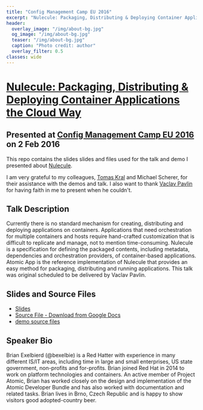 ```yaml
---
title: "Config Management Camp EU 2016"
excerpt: "Nulecule: Packaging, Distributing & Deploying Container Applications the Cloud Way"
header:
  overlay_image: "/img/about-bg.jpg"
  og_image: "/img/about-bg.jpg"
  teaser: "/img/about-bg.jpg"
  caption: "Photo credit: author"
  overlay_filter: 0.5
classes: wide
---
```


# [Nulecule: Packaging, Distributing & Deploying Container Applications the Cloud Way](https://lanyrd.com/2016/cfgmgmtcamp/sdxytt/)
## Presented at [Config Management Camp EU 2016](https://cfgmgmtcamp.eu/schedule/speakers/BrianExelbierd.html) on 2 Feb 2016

This repo contains the slides slides and files used for the talk and demo
I presented about [Nulecule](https://github.com/projectatomic/nulecule).

I am very grateful to my colleagues, [Tomas
Kral](https://www.twitter.com/kadel) and Michael Scherer, for their
assistance with the demos and talk.  I also want to thank [Vaclav
Pavlin](https://twitter.com/vpavlin) for having faith in me to present
when he couldn't.

## Talk Description

Currently there is no standard mechanism for creating, distributing
and deploying applications on containers. Applications that need
orchestration for multiple containers and hosts require hand-crafted
customization that is difficult to replicate and manage, not to mention
time-consuming. Nulecule is a specification for defining the packaged
contents, including metadata, dependencies and orchestration providers, of
container-based applications. Atomic App is the reference implementation
of Nulecule that provides an easy method for packaging, distributing and
running applications. This talk was original scheduled to be delivered
by Vaclav Pavlin.

## Slides and Source Files

- [Slides](slides.pdf)
- [Source File - Download from Google Docs](slides.pptx)
- [demo source files](https://github.com/bexelbie/bexelbie-talks-demos/tree/master/CfgMgmtCamp.eu.2016)

## Speaker Bio

Brian Exelbierd (@bexelbie) is a Red Hatter with experience in many
different IS/IT areas, including time in large and small enterprises,
US state government, non-profits and for-profits. Brian joined Red Hat in
2014 to work on platform technologies and containers. An active member of
Project Atomic, Brian has worked closely on the design and implementation
of the Atomic Developer Bundle and has also worked with documentation
and related tasks. Brian lives in Brno, Czech Republic and is happy to
show visitors good adopted-country beer.
